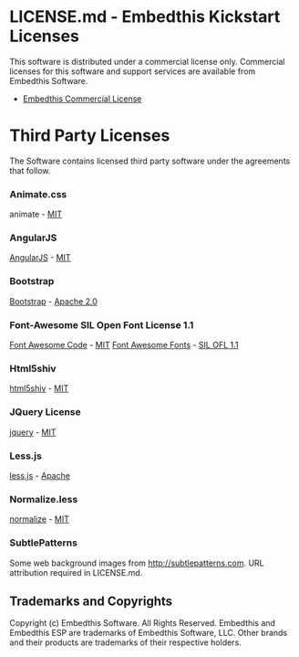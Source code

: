 LICENSE.md - Embedthis Kickstart Licenses
===

This software is distributed under a commercial license only.
Commercial licenses for this software and support services are 
available from Embedthis Software.

* [Embedthis Commercial License](https://embedthis.com/licensing/)

Third Party Licenses
===

The Software contains licensed third party software under the agreements 
that follow.

### Animate.css

animate - [MIT](http://opensource.org/licenses/MIT)

### AngularJS

[AngularJS](http://angularjs.org) - [MIT](http://opensource.org/licenses/MIT)

### Bootstrap

[Bootstrap](http://getbootstrap.com) - [Apache 2.0](http://www.apache.org/licenses/LICENSE-2.0.html)

### Font-Awesome SIL Open Font License 1.1

[Font Awesome Code](http://fontawesome.io) - [MIT](http://opensource.org/licenses/MIT)
[Font Awesome Fonts](http://fontawesome.io) - [SIL OFL 1.1](http://scripts.sil.org/OFL)

### Html5shiv

[html5shiv](https://code.google.com/p/html5shiv/) - [MIT](http://opensource.org/licenses/MIT)

### JQuery License

[jquery](https://jquery.org) - [MIT](http://opensource.org/licenses/MIT)

### Less.js

[less.js](https://github.com/less/less.js) - [Apache](http://www.apache.org/licenses/LICENSE-2.0)

### Normalize.less

[normalize](https://github.com/necolas/normalize.css) - [MIT](http://opensource.org/licenses/MIT)

### SubtlePatterns

Some web background images from http://subtlepatterns.com. URL attribution required in LICENSE.md.

Trademarks and Copyrights
---
Copyright (c) Embedthis Software. All Rights Reserved.
Embedthis and Embedthis ESP are trademarks of Embedthis Software, LLC.
Other brands and their products are trademarks of their respective holders.
